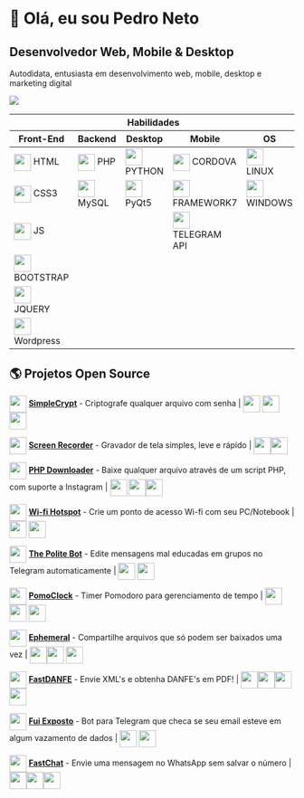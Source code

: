  # 👋 Olá, eu sou Pedro Neto 
 ## Desenvolvedor Web, Mobile & Desktop
 Autodidata, entusiasta em desenvolvimento web, mobile, desktop e marketing digital
 
 
  <a align="center" href="https://www.pedronetoweb.com.br"><img src="https://img.shields.io/badge/-pedronetoweb.com.br-blue?style=for-the-badge&logo=&logoColor=white" /></a>
 
 
 <table> 
    <thead>
     <tr>
      <th colspan=5>
       Habilidades
      </th>
     </tr>
      <tr>
       <th>Front-End</th>
       <th>Backend</th>
       <th>Desktop</th>
       <th>Mobile</th>
       <th>OS</th>
     </tr>
   </thead>
 
  <tbody>
   <tr>
     <td><img valign="middle" src="https://upload.wikimedia.org/wikipedia/commons/thumb/6/61/HTML5_logo_and_wordmark.svg/1200px-HTML5_logo_and_wordmark.svg.png" width="30" height="30" /> HTML</td>
     <td><img valign="middle" src="https://ajuda.hostnet.com.br/wp-content/uploads/2017/12/php-logo.png" width="30" height="30" /> PHP</td>
     <td><img valign="middle" src="https://upload.wikimedia.org/wikipedia/commons/thumb/0/0a/Python.svg/1200px-Python.svg.png" width="30" height="30" /> PYTHON</td>
     <td><img valign="middle" src="https://miro.medium.com/max/1024/1*TIYxj124ayE5gIo4jdIQ3w.png" width="30" height="30" /> CORDOVA</td>
    <td><img valign="middle" src="https://wikiimg.tojsiabtv.com/wikipedia/commons/thumb/3/35/Tux.svg/1200px-Tux.svg.png" width="30" height="30" /> LINUX</td>
   </tr>
   
   <tr>
     <td><img valign="middle" src="https://logospng.org/download/css-3/logo-css-3-2048.png" width="30" height="30" /> CSS3</td>
     <td><img valign="middle" src="https://www.rodrigocalado.com.br/wp-content/uploads/2015/11/MySQL.svg_.png" width="30" height="30" /> MySQL</td>
     <td><img valign="middle" src="https://agetintopc.com/wp-content/uploads2/2021/01/Qt-Creator-Free-Download.png.webp" width="30" height="30" /> PyQt5</td>
     <td><img valign="middle" src="https://miro.medium.com/max/512/1*qaDcl89dJyfbjNulnnFTHQ.png" width="30" height="30" /> FRAMEWORK7</td>
    <td><img valign="middle" src="https://upload.wikimedia.org/wikipedia/commons/thumb/4/48/Windows_logo_-_2012_%28dark_blue%29.svg/2048px-Windows_logo_-_2012_%28dark_blue%29.svg.png" width="30" height="30" /> WINDOWS</td>
   </tr>
   
   <tr>
     <td><img valign="middle" src="https://logospng.org/download/javascript/logo-javascript-1024.png" width="30" height="30" /> JS</td>
     <td></td>
     <td></td>
     <td><img valign="middle" src="https://upload.wikimedia.org/wikipedia/commons/thumb/8/82/Telegram_logo.svg/2048px-Telegram_logo.svg.png" width="30" height="30" /> TELEGRAM API</td>
    <td></td>
   </tr>
   
   <tr>
     <td><img valign="middle" src="https://upload.wikimedia.org/wikipedia/commons/thumb/b/b2/Bootstrap_logo.svg/1200px-Bootstrap_logo.svg.png" width="30" height="30" /> BOOTSTRAP</td>
     <td></td>
     <td></td>
     <td></td>
    <td></td>
   </tr>
   
   <tr>
     <td><img valign="middle" src="https://www.shareicon.net/data/2048x2048/2015/08/10/82802_jquery_4096x4096.png"" width="30" height="30" /> JQUERY</td>
     <td></td>
     <td></td>
     <td></td>
    <td></td>
   </tr>
      
   <tr>
     <td><img valign="middle" src="https://upload.wikimedia.org/wikipedia/commons/thumb/9/98/WordPress_blue_logo.svg/2048px-WordPress_blue_logo.svg.png" width="30" height="30" /> Wordpress</td>
     <td></td>
     <td></td>
     <td></td>
    <td></td>
   </tr>
   
  </tbody>
 </table>


 ## 🌎 Projetos Open Source
 <img valign="middle" src="https://github.com/pedropamn/simplecrypt/blob/main/padlock.ico" width="30" height="30" /> <b>[SimpleCrypt](https://github.com/pedropamn/simplecrypt)</b> - Criptografe qualquer arquivo com senha | <img valign="middle" src="https://upload.wikimedia.org/wikipedia/commons/thumb/4/48/Windows_logo_-_2012_%28dark_blue%29.svg/2048px-Windows_logo_-_2012_%28dark_blue%29.svg.png" width="30" height="30" /> <img valign="middle" src="https://wikiimg.tojsiabtv.com/wikipedia/commons/thumb/3/35/Tux.svg/1200px-Tux.svg.png" width="30" height="30" /><img valign="middle" src="https://upload.wikimedia.org/wikipedia/commons/thumb/0/0a/Python.svg/1200px-Python.svg.png" width="30" height="30" />
      
 <img valign="middle" src="https://cdn-icons-png.flaticon.com/512/786/786129.png" width="30" height="30" /> <b>[Screen Recorder](https://github.com/pedropamn/ScreenRecorder)</b> - Gravador de tela simples, leve e rápido | <img valign="middle" src="https://upload.wikimedia.org/wikipedia/commons/thumb/4/48/Windows_logo_-_2012_%28dark_blue%29.svg/2048px-Windows_logo_-_2012_%28dark_blue%29.svg.png" width="30" height="30" /><img valign="middle" src="https://upload.wikimedia.org/wikipedia/commons/thumb/0/0a/Python.svg/1200px-Python.svg.png" width="30" height="30" />
  
 <img valign="middle" src="https://www.fepe.org.br/portal/wp-content/uploads/2021/03/cloud-icone-downloads.png" width="30" height="30" /> <b>[PHP Downloader](https://github.com/pedropamn/PHP-Downloader/)</b> - Baixe qualquer arquivo através de um script PHP, com suporte a Instagram | <img valign="middle" src="https://upload.wikimedia.org/wikipedia/commons/thumb/4/48/Windows_logo_-_2012_%28dark_blue%29.svg/2048px-Windows_logo_-_2012_%28dark_blue%29.svg.png" width="30" height="30" /> <img valign="middle" src="https://wikiimg.tojsiabtv.com/wikipedia/commons/thumb/3/35/Tux.svg/1200px-Tux.svg.png" width="30" height="30" /><img valign="middle" src="https://ajuda.hostnet.com.br/wp-content/uploads/2017/12/php-logo.png" width="30" height="30" />
 
 <img valign="middle" src="https://i.pinimg.com/originals/33/ca/57/33ca5738c2f2933f78ebe15b04a9ec9d.png" width="30" height="30" /> <b>[Wi-fi Hotspot](https://github.com/pedropamn/wifihotspot/)</b> - Crie um ponto de acesso Wi-fi com seu PC/Notebook | <img valign="middle" src="https://upload.wikimedia.org/wikipedia/commons/thumb/4/48/Windows_logo_-_2012_%28dark_blue%29.svg/2048px-Windows_logo_-_2012_%28dark_blue%29.svg.png" width="30" height="30" /> <img valign="middle" src="http://cdn.onlinewebfonts.com/svg/img_20148.png" width="30" height="30" />
      
<img valign="middle" src="https://github.com/pedropamn/The-Polite-Bot/blob/main/thepolitebot.jpg?raw=true" width="30" height="30" /> <b>[The Polite Bot](https://github.com/pedropamn/ThePoliteBot)</b> - Edite mensagens mal educadas em grupos no Telegram automaticamente | <img valign="middle" src="https://upload.wikimedia.org/wikipedia/commons/thumb/8/82/Telegram_logo.svg/2048px-Telegram_logo.svg.png" width="30" height="30" /> <img valign="middle" src="https://ajuda.hostnet.com.br/wp-content/uploads/2017/12/php-logo.png" width="30" height="30" />
      
<img valign="middle" src="https://play-lh.googleusercontent.com/8HfvqGBIakgUdVCT0If-9Q02VJJTmBgMcs8C95Kl6X8KF0mJIZabdm0i78QiwCs8lT8B=s180-rw" width="30" height="30" /> <b>[PomoClock](https://github.com/pedropamn/PomoClock)</b> - Timer Pomodoro para gerenciamento de tempo | <img valign="middle" src="https://altyra.com/wp-content/uploads/2018/11/android-logo-png-transparent.png" width="30" height="30" /><img valign="middle" src="https://miro.medium.com/max/512/1*qaDcl89dJyfbjNulnnFTHQ.png" width="30" height="30" /> <img valign="middle" src="https://miro.medium.com/max/1024/1*TIYxj124ayE5gIo4jdIQ3w.png" width="30" height="30" /> 
      
<img valign="middle" src="https://play-lh.googleusercontent.com/xnCjUMZpme8Tg06m9tYT9hU7SA6JT3aBpeMx5ASnMKyG1uoajWUmMfB-jjo_gsXBiZE=w240-h480-rw" width="30" height="30" /> <b>[Ephemeral](https://github.com/pedropamn/Ephemeral)</b> - Compartilhe arquivos que só podem ser baixados uma vez | <img valign="middle" src="https://altyra.com/wp-content/uploads/2018/11/android-logo-png-transparent.png" width="30" height="30" /><img valign="middle" src="https://miro.medium.com/max/512/1*qaDcl89dJyfbjNulnnFTHQ.png" width="30" height="30" /> <img valign="middle" src="https://miro.medium.com/max/1024/1*TIYxj124ayE5gIo4jdIQ3w.png" width="30" height="30" /> 
      
<img valign="middle" src="https://cdn-icons-png.flaticon.com/512/1356/1356479.png" width="30" height="30" /> <b>[FastDANFE](https://github.com/pedropamn/fastdanfe)</b> - Envie XML's e obtenha DANFE's em PDF! | <img valign="middle" src="https://upload.wikimedia.org/wikipedia/commons/thumb/6/61/HTML5_logo_and_wordmark.svg/1200px-HTML5_logo_and_wordmark.svg.png" width="30" height="30" /><img valign="middle" src="https://ajuda.hostnet.com.br/wp-content/uploads/2017/12/php-logo.png" width="30" height="30" /><img valign="middle" src="https://www.seekpng.com/png/full/80-803501_javascript-logo-logo-de-java-script-png.png" width="30" height="30" /><img valign="middle" src="https://logospng.org/download/css-3/logo-css-3-2048.png" width="30" height="30" />

<img valign="middle" src="https://cdn-icons-png.flaticon.com/512/564/564619.png" width="30" height="30" /> <b>[Fui Exposto](https://github.com/pedropamn/fuiexposto)</b> - Bot para Telegram que checa se seu email esteve em algum vazamento de dados | <img valign="middle" src="https://upload.wikimedia.org/wikipedia/commons/thumb/8/82/Telegram_logo.svg/2048px-Telegram_logo.svg.png" width="30" height="30" /> <img valign="middle" src="https://ajuda.hostnet.com.br/wp-content/uploads/2017/12/php-logo.png" width="30" height="30" />
      
<img valign="middle" src="https://cantinhodabrantes.com.br/wp-content/uploads/2017/08/whatsapp-logo-PNG-Transparent.png" width="30" height="30" /> <b>[FastChat](https://github.com/pedropamn/fastchat)</b> - Envie uma mensagem no WhatsApp sem salvar o número | <img valign="middle" src="https://upload.wikimedia.org/wikipedia/commons/thumb/6/61/HTML5_logo_and_wordmark.svg/1200px-HTML5_logo_and_wordmark.svg.png" width="30" height="30" /><img valign="middle" src="https://www.seekpng.com/png/full/80-803501_javascript-logo-logo-de-java-script-png.png" width="30" height="30" /><img valign="middle" src="https://logospng.org/download/css-3/logo-css-3-2048.png" width="30" height="30" />

  

 
 



 

<!---
pedropamn/pedropamn is a ✨ special ✨ repository because its `README.md` (this file) appears on your GitHub profile.
You can click the Preview link to take a look at your changes.
--->
